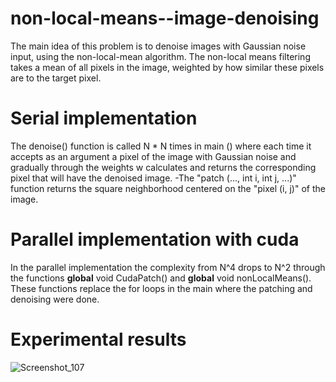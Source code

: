 # non-local-means--image-denoising

The main idea of this problem is to denoise images with Gaussian noise input, using the non-local-mean algorithm. The non-local means filtering takes a mean of all pixels in the image, weighted by how similar these pixels are to the target pixel.


# Serial implementation
The denoise() function is called N * N times in main () where each time it accepts as
 an argument a pixel of the image with Gaussian noise and gradually through the weights w calculates and returns the corresponding pixel that will have the denoised image. 
-The "patch (..., int i, int j, ...)" function returns the square neighborhood centered on the "pixel (i, j)" of the image.

# Parallel implementation with cuda
In the parallel implementation the complexity from N^4 drops to N^2 through the functions __global__ void CudaPatch() and __global__ void nonLocalMeans(). These functions replace the for loops in the main where the patching and denoising were done.

# Experimental results
![Screenshot_107](https://user-images.githubusercontent.com/77286926/137591831-d5c1a005-579b-4813-8f36-2a0fef394eb2.png)
